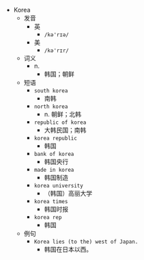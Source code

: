 - Korea
  - 发音
    - 英
      - `/kə'rɪə/`
    - 美
      - `/kə'rɪr/`
  - 词义
    - n.
      - 韩国；朝鲜
  - 短语
    - `south korea`
      - 南韩 
    - `north korea`
      - n. 朝鲜；北韩 
    - `republic of korea`
      - 大韩民国；南韩 
    - `korea republic`
      - 韩国 
    - `bank of korea`
      - 韩国央行 
    - `made in korea`
      - 韩国制造 
    - `korea university`
      - （韩国）高丽大学 
    - `korea times`
      - 韩国时报 
    - `korea rep`
      - 韩国 
  - 例句
    - `Korea lies (to the) west of Japan.`
      - 韩国在日本以西。

